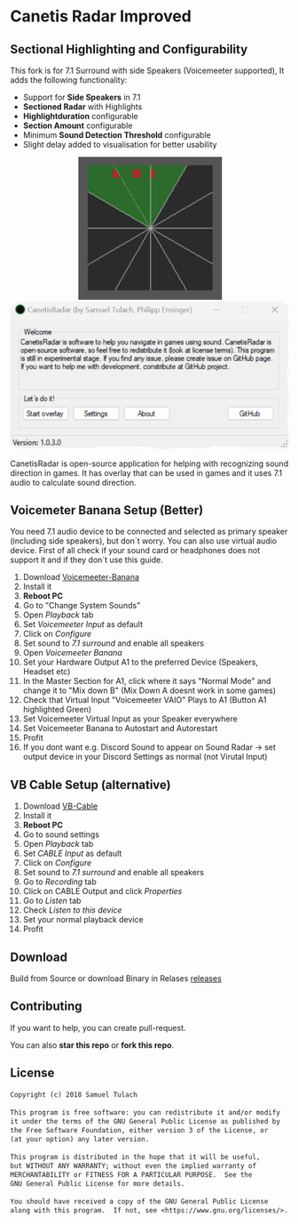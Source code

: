 ﻿# Canetis Radar Improved
## Sectional Highlighting and Configurability
This fork is for 7.1 Surround with side Speakers (Voicemeeter supported), 
It adds the following functionality:

* Support for **Side Speakers** in 7.1
* **Sectioned Radar** with Highlights
* **Highlightduration** configurable
* **Section Amount** configurable
* Minimum **Sound Detection Threshold** configurable
* Slight delay added to visualisation for better usability
 
<p align="center">
    <img src=/Resources/radar.png>
    <img src=/Resources/screen.png>
</p>
CanetisRadar is open-source application for helping with recognizing sound direction in games. It has overlay that can be used in games and it uses 7.1 audio to calculate sound direction.

## Voicemeter Banana Setup (Better)
You need 7.1 audio device to be connected and selected as primary speaker (including side speakers), but don´t worry. You can also use virtual audio device. First of all check if your sound card or headphones does not support it and if they don´t use this guide.

 1. Download [Voicemeeter-Banana](https://vb-audio.com/Voicemeeter/banana.htm) 
 2. Install it
 3. **Reboot PC**
 4. Go to "Change System Sounds"
 5. Open *Playback* tab
 6. Set *Voicemeeter Input* as default
 7. Click on *Configure*
 8. Set sound to *7.1 surround* and enable all speakers
 9. Open *Voicemeeter Banana*
 10. Set your Hardware Output A1 to the preferred Device (Speakers, Headset etc) 
 11. In the Master Section for A1, click where it says "Normal Mode" and change it to "Mix down B" (Mix Down A doesnt work in some games)
 12. Check that Virtual Input "Voicemeeter VAIO" Plays to A1 (Button A1 highlighted Green)
 13. Set Voicemeeter Virtual Input as your Speaker everywhere
 14. Set Voicemeeter Banana to Autostart and Autorestart
 15. Profit
 16. If you dont want e.g. Discord Sound to appear on Sound Radar -> set output device in your Discord Settings as normal (not Virutal Input)

## VB Cable Setup (alternative)

 1. Download [VB-Cable](https://www.vb-audio.com/Cable/) 
 2. Install it
 3. **Reboot PC**
 4. Go to sound settings 
 5. Open *Playback* tab
 6. Set *CABLE Input* as default
 7. Click on *Configure*
 8. Set sound to *7.1 surround* and enable all speakers
 9. Go to *Recording* tab
 10. Click on CABLE Output and click *Properties*
 11. Go to *Listen* tab
 12. Check *Listen to this device*
 13. Set your normal playback device
 14. Profit
 

## Download
Build from Source or download Binary in Relases [releases](https://github.com/ensingerphilipp/CanetisRadarv3/releases)

## Contributing
If you want to help, you can create pull-request.

You can also **star this repo** or **fork this repo**.

## License

    Copyright (c) 2018 Samuel Tulach
    
    This program is free software: you can redistribute it and/or modify
    it under the terms of the GNU General Public License as published by
    the Free Software Foundation, either version 3 of the License, or
    (at your option) any later version.
    
    This program is distributed in the hope that it will be useful,
    but WITHOUT ANY WARRANTY; without even the implied warranty of
    MERCHANTABILITY or FITNESS FOR A PARTICULAR PURPOSE.  See the
    GNU General Public License for more details.
    
    You should have received a copy of the GNU General Public License
    along with this program.  If not, see <https://www.gnu.org/licenses/>.
